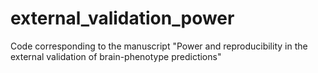 # external_validation_power
Code corresponding to the manuscript "Power and reproducibility in the external validation of brain-phenotype predictions"
